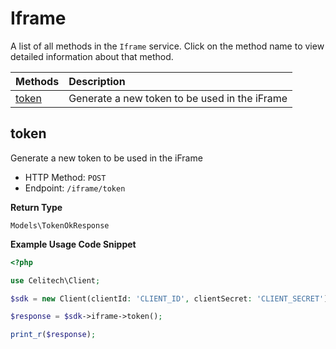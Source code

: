 # Iframe

A list of all methods in the `Iframe` service. Click on the method name to view detailed information about that method.

| Methods | Description |
| :------ | :---------- |
|[token](#token)| Generate a new token to be used in the iFrame |

## token

Generate a new token to be used in the iFrame


- HTTP Method: `POST`
- Endpoint: `/iframe/token`


**Return Type**

`Models\TokenOkResponse`

**Example Usage Code Snippet**
```php
<?php

use Celitech\Client;

$sdk = new Client(clientId: 'CLIENT_ID', clientSecret: 'CLIENT_SECRET');

$response = $sdk->iframe->token();

print_r($response);
```


